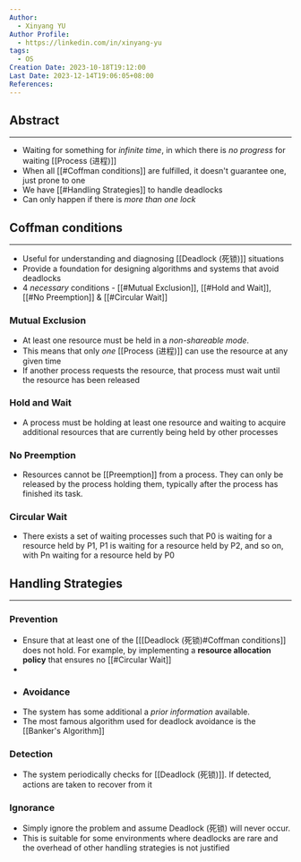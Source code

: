 ```yaml
---
Author:
  - Xinyang YU
Author Profile:
  - https://linkedin.com/in/xinyang-yu
tags:
  - OS
Creation Date: 2023-10-18T19:12:00
Last Date: 2023-12-14T19:06:05+08:00
References: 
---
```

## Abstract
---
- Waiting for something for *infinite time*, in which there is *no progress* for waiting [[Process (进程)]]
- When all [[#Coffman conditions]] are fulfilled, it doesn't guarantee one, just prone to one
- We have [[#Handling Strategies]] to handle deadlocks
- Can only happen if there is *more than one lock*


## Coffman conditions
---
- Useful for understanding and diagnosing [[Deadlock (死锁)]] situations
- Provide a foundation for designing algorithms and systems that avoid deadlocks
- 4 *necessary* conditions - [[#Mutual Exclusion]], [[#Hold and Wait]], [[#No Preemption]] & [[#Circular Wait]]
### Mutual Exclusion
- At least one resource must be held in a *non-shareable mode*.
- This means that only *one* [[Process (进程)]] can use the resource at any given time
- If another process requests the resource, that process must wait until the resource has been released

### Hold and Wait
- A process must be holding at least one resource and waiting to acquire additional resources that are currently being held by other processes

### No Preemption
- Resources cannot be [[Preemption]] from a process. They can only be released by the process holding them, typically after the process has finished its task.

### Circular Wait
- There exists a set of waiting processes such that P0 is waiting for a resource held by P1, P1 is waiting for a resource held by P2, and so on, with Pn waiting for a resource held by P0

## Handling Strategies 
---
### Prevention
- Ensure that at least one of the [[[Deadlock (死锁)#Coffman conditions]] does not hold. For example, by implementing a **resource allocation policy** that ensures no [[#Circular Wait]]
- 
- ### Avoidance 
- The system has some additional a *prior information* available.
- The most famous algorithm used for deadlock avoidance is the [[Banker's Algorithm]]

### Detection
- The system periodically checks for [[Deadlock (死锁)]]. If detected, actions are taken to recover from it

### Ignorance
- Simply ignore the problem and assume Deadlock (死锁) will never occur. 
- This is suitable for some environments where deadlocks are rare and the overhead of other handling strategies is not justified

